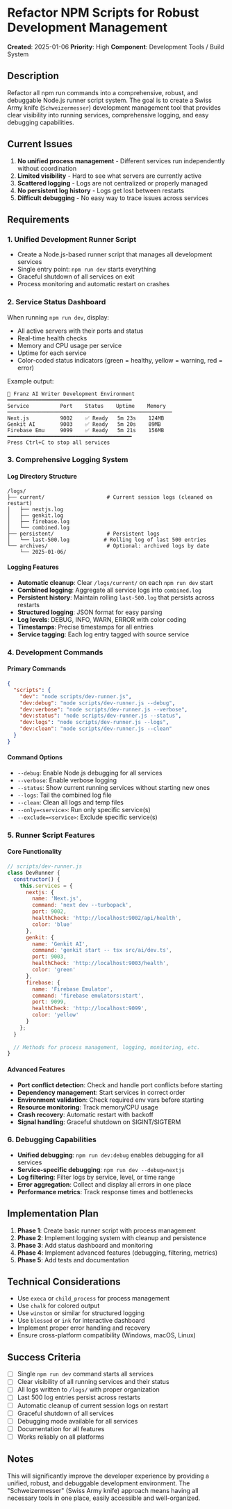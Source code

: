 # Refactor NPM Scripts for Robust Development Management

**Created**: 2025-01-06
**Priority**: High
**Component**: Development Tools / Build System

## Description

Refactor all npm run commands into a comprehensive, robust, and debuggable Node.js runner script system. The goal is to create a Swiss Army knife (`Schweizermesser`) development management tool that provides clear visibility into running services, comprehensive logging, and easy debugging capabilities.

## Current Issues

1. **No unified process management** - Different services run independently without coordination
2. **Limited visibility** - Hard to see what servers are currently active
3. **Scattered logging** - Logs are not centralized or properly managed
4. **No persistent log history** - Logs get lost between restarts
5. **Difficult debugging** - No easy way to trace issues across services

## Requirements

### 1. Unified Development Runner Script
- Create a Node.js-based runner script that manages all development services
- Single entry point: `npm run dev` starts everything
- Graceful shutdown of all services on exit
- Process monitoring and automatic restart on crashes

### 2. Service Status Dashboard
When running `npm run dev`, display:
- All active servers with their ports and status
- Real-time health checks
- Memory and CPU usage per service
- Uptime for each service
- Color-coded status indicators (green = healthy, yellow = warning, red = error)

Example output:
```
🚀 Franz AI Writer Development Environment
━━━━━━━━━━━━━━━━━━━━━━━━━━━━━━━━━━━━━━━━
Service          Port    Status    Uptime    Memory
─────────────────────────────────────────────────────
Next.js          9002    ✅ Ready   5m 23s    124MB
Genkit AI        9003    ✅ Ready   5m 20s    89MB
Firebase Emu     9099    ✅ Ready   5m 21s    156MB
━━━━━━━━━━━━━━━━━━━━━━━━━━━━━━━━━━━━━━━━
Press Ctrl+C to stop all services
```

### 3. Comprehensive Logging System

#### Log Directory Structure
```
/logs/
├── current/                    # Current session logs (cleaned on restart)
│   ├── nextjs.log
│   ├── genkit.log
│   ├── firebase.log
│   └── combined.log
├── persistent/                 # Persistent logs
│   └── last-500.log           # Rolling log of last 500 entries
└── archives/                   # Optional: archived logs by date
    └── 2025-01-06/
```

#### Logging Features
- **Automatic cleanup**: Clear `/logs/current/` on each `npm run dev` start
- **Combined logging**: Aggregate all service logs into `combined.log`
- **Persistent history**: Maintain rolling `last-500.log` that persists across restarts
- **Structured logging**: JSON format for easy parsing
- **Log levels**: DEBUG, INFO, WARN, ERROR with color coding
- **Timestamps**: Precise timestamps for all entries
- **Service tagging**: Each log entry tagged with source service

### 4. Development Commands

#### Primary Commands
```json
{
  "scripts": {
    "dev": "node scripts/dev-runner.js",
    "dev:debug": "node scripts/dev-runner.js --debug",
    "dev:verbose": "node scripts/dev-runner.js --verbose",
    "dev:status": "node scripts/dev-runner.js --status",
    "dev:logs": "node scripts/dev-runner.js --logs",
    "dev:clean": "node scripts/dev-runner.js --clean"
  }
}
```

#### Command Options
- `--debug`: Enable Node.js debugging for all services
- `--verbose`: Enable verbose logging
- `--status`: Show current running services without starting new ones
- `--logs`: Tail the combined log file
- `--clean`: Clean all logs and temp files
- `--only=<service>`: Run only specific service(s)
- `--exclude=<service>`: Exclude specific service(s)

### 5. Runner Script Features

#### Core Functionality
```javascript
// scripts/dev-runner.js
class DevRunner {
  constructor() {
    this.services = {
      nextjs: {
        name: 'Next.js',
        command: 'next dev --turbopack',
        port: 9002,
        healthCheck: 'http://localhost:9002/api/health',
        color: 'blue'
      },
      genkit: {
        name: 'Genkit AI',
        command: 'genkit start -- tsx src/ai/dev.ts',
        port: 9003,
        healthCheck: 'http://localhost:9003/health',
        color: 'green'
      },
      firebase: {
        name: 'Firebase Emulator',
        command: 'firebase emulators:start',
        port: 9099,
        healthCheck: 'http://localhost:9099',
        color: 'yellow'
      }
    };
  }
  
  // Methods for process management, logging, monitoring, etc.
}
```

#### Advanced Features
- **Port conflict detection**: Check and handle port conflicts before starting
- **Dependency management**: Start services in correct order
- **Environment validation**: Check required env vars before starting
- **Resource monitoring**: Track memory/CPU usage
- **Crash recovery**: Automatic restart with backoff
- **Signal handling**: Graceful shutdown on SIGINT/SIGTERM

### 6. Debugging Capabilities

- **Unified debugging**: `npm run dev:debug` enables debugging for all services
- **Service-specific debugging**: `npm run dev --debug=nextjs`
- **Log filtering**: Filter logs by service, level, or time range
- **Error aggregation**: Collect and display all errors in one place
- **Performance metrics**: Track response times and bottlenecks

## Implementation Plan

1. **Phase 1**: Create basic runner script with process management
2. **Phase 2**: Implement logging system with cleanup and persistence
3. **Phase 3**: Add status dashboard and monitoring
4. **Phase 4**: Implement advanced features (debugging, filtering, metrics)
5. **Phase 5**: Add tests and documentation

## Technical Considerations

- Use `execa` or `child_process` for process management
- Use `chalk` for colored output
- Use `winston` or similar for structured logging
- Use `blessed` or `ink` for interactive dashboard
- Implement proper error handling and recovery
- Ensure cross-platform compatibility (Windows, macOS, Linux)

## Success Criteria

- [ ] Single `npm run dev` command starts all services
- [ ] Clear visibility of all running services and their status
- [ ] All logs written to `/logs/` with proper organization
- [ ] Last 500 log entries persist across restarts
- [ ] Automatic cleanup of current session logs on restart
- [ ] Graceful shutdown of all services
- [ ] Debugging mode available for all services
- [ ] Documentation for all features
- [ ] Works reliably on all platforms

## Notes

This will significantly improve the developer experience by providing a unified, robust, and debuggable development environment. The "Schweizermesser" (Swiss Army knife) approach means having all necessary tools in one place, easily accessible and well-organized.